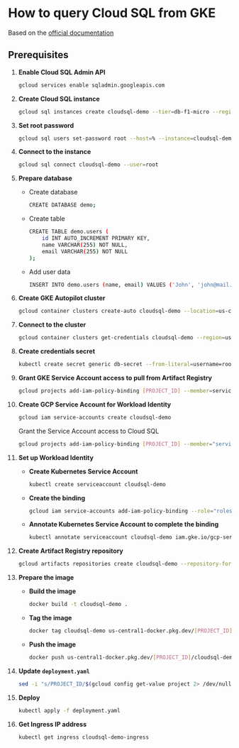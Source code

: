 # How to query Cloud SQL from GKE

Based on the [official documentation](https://cloud.google.com/sql/docs/mysql/connect-kubernetes-engine)

## Prerequisites

1. **Enable Cloud SQL Admin API**

    ```bash
    gcloud services enable sqladmin.googleapis.com
    ```

1. **Create Cloud SQL instance**

    ```bash
    gcloud sql instances create cloudsql-demo --tier=db-f1-micro --region=us-central1
    ```

1. **Set root password**

    ```bash
    gcloud sql users set-password root --host=% --instance=cloudsql-demo --password=root
    ```

1. **Connect to the instance**

    ```bash
    gcloud sql connect cloudsql-demo --user=root
    ```

1. **Prepare database**

    - Create database

        ```bash
        CREATE DATABASE demo;
        ```

    - Create table

        ```bash
        CREATE TABLE demo.users (
            id INT AUTO_INCREMENT PRIMARY KEY,
            name VARCHAR(255) NOT NULL,
            email VARCHAR(255) NOT NULL
        );
        ```

    - Add user data

        ```bash
        INSERT INTO demo.users (name, email) VALUES ('John', 'john@mail.com');

1. **Create GKE Autopilot cluster**

    ```bash
    gcloud container clusters create-auto cloudsql-demo --location=us-central1
    ```

1. **Connect to the cluster**

    ```bash
    gcloud container clusters get-credentials cloudsql-demo --region=us-central1
    ```

1. **Create credentials secret**

    ```bash
    kubectl create secret generic db-secret --from-literal=username=root --from-literal=password=root --from-literal=database=demo
    ```

1. **Grant GKE Service Account access to pull from Artifact Registry**

    ```bash
    gcloud projects add-iam-policy-binding [PROJECT_ID] --member=serviceAccount:[SERVICE_ACCOUNT_EMAIL] --role=roles/artifactregistry.reader
    ```

1. **Create GCP Service Account for Workload Identity**

    ```bash
    gcloud iam service-accounts create cloudsql-demo
    ```

    Grant the Service Account access to Cloud SQL

    ```bash
    gcloud projects add-iam-policy-binding [PROJECT_ID] --member="serviceAccount:cloudsql-demo@[PROJECT_ID].iam.gserviceaccount.com" --role="roles/cloudsql.client"
    ```

1. **Set up Workload Identity**

    - **Create Kubernetes Service Account**

        ```bash
        kubectl create serviceaccount cloudsql-demo
        ```

    - **Create the binding**

        ```bash
        gcloud iam service-accounts add-iam-policy-binding --role="roles/iam.workloadIdentityUser" --member="serviceAccount:[PROJECT_ID].svc.id.goog[default/cloudsql-demo]" cloudsql-demo@[PROJECT_ID].iam.gserviceaccount.com
        ```

    - **Annotate Kubernetes Service Account to complete the binding**

        ```bash
        kubectl annotate serviceaccount cloudsql-demo iam.gke.io/gcp-service-account=cloudsql-demo@[PROJECT_ID].iam.gserviceaccount.com
        ```

1. **Create Artifact Registry repository**

    ```bash
    gcloud artifacts repositories create cloudsql-demo --repository-format=docker --location=us-central1
    ```

1. **Prepare the image**

    - **Build the image**

        ```bash
        docker build -t cloudsql-demo .
        ```

    - **Tag the image**

        ```bash
        docker tag cloudsql-demo us-central1-docker.pkg.dev/[PROJECT_ID]/cloudsql-demo/cloudsql-demo-app:latest
        ```

    - **Push the image**

        ```bash
        docker push us-central1-docker.pkg.dev/[PROJECT_ID]/cloudsql-demo/cloudsql-demo-app:latest
        ```

1. **Update `deployment.yaml`**

    ```bash
    sed -i "s/PROJECT_ID/$(gcloud config get-value project 2> /dev/null)/g" deployment.yaml
    ```

1. **Deploy**

    ```bash
    kubectl apply -f deployment.yaml
    ```

1. **Get Ingress IP address**

    ```bash
    kubectl get ingress cloudsql-demo-ingress
    ```